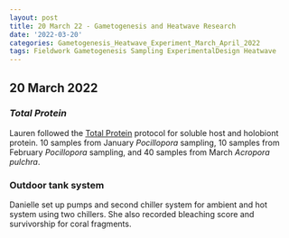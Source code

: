 ```yaml
---
layout: post
title: 20 March 22 - Gametogenesis and Heatwave Research
date: '2022-03-20'
categories: Gametogenesis_Heatwave_Experiment_March_April_2022
tags: Fieldwork Gametogenesis Sampling ExperimentalDesign Heatwave
---
```

## 20 March 2022

### *Total Protein*

Lauren followed the [Total Protein](https://github.com/daniellembecker/Gametogenesis/blob/main/protocols/2020-01-01-Total-Protein-Protocol.md) protocol for soluble host and holobiont protein. 10 samples from January *Pocillopora* sampling, 10 samples from February *Pocillopora* sampling, and 40 samples from March *Acropora pulchra*.

### Outdoor tank system

Danielle set up pumps and second chiller system for ambient and hot system using two chillers. She also recorded bleaching score and survivorship for coral fragments. 
